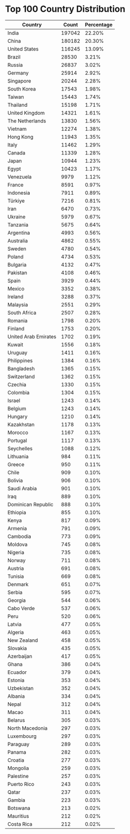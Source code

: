 # Top 100 Country Distribution
| Country | Count | Percentage |
|----|----|----|
| India | 197042 | 22.20% |
| China | 180182 | 20.30% |
| United States | 116245 | 13.09% |
| Brazil | 28530 | 3.21% |
| Russia | 26837 | 3.02% |
| Germany | 25914 | 2.92% |
| Singapore | 20244 | 2.28% |
| South Korea | 17543 | 1.98% |
| Taiwan | 15443 | 1.74% |
| Thailand | 15198 | 1.71% |
| United Kingdom | 14321 | 1.61% |
| The Netherlands | 13830 | 1.56% |
| Vietnam | 12274 | 1.38% |
| Hong Kong | 11943 | 1.35% |
| Italy | 11462 | 1.29% |
| Canada | 11339 | 1.28% |
| Japan | 10944 | 1.23% |
| Egypt | 10423 | 1.17% |
| Venezuela | 9979 | 1.12% |
| France | 8591 | 0.97% |
| Indonesia | 7911 | 0.89% |
| Türkiye | 7216 | 0.81% |
| Iran | 6470 | 0.73% |
| Ukraine | 5979 | 0.67% |
| Tanzania | 5675 | 0.64% |
| Argentina | 4993 | 0.56% |
| Australia | 4862 | 0.55% |
| Sweden | 4780 | 0.54% |
| Poland | 4734 | 0.53% |
| Bulgaria | 4132 | 0.47% |
| Pakistan | 4108 | 0.46% |
| Spain | 3929 | 0.44% |
| Mexico | 3352 | 0.38% |
| Ireland | 3288 | 0.37% |
| Malaysia | 2551 | 0.29% |
| South Africa | 2507 | 0.28% |
| Romania | 1798 | 0.20% |
| Finland | 1753 | 0.20% |
| United Arab Emirates | 1702 | 0.19% |
| Kuwait | 1556 | 0.18% |
| Uruguay | 1411 | 0.16% |
| Philippines | 1384 | 0.16% |
| Bangladesh | 1365 | 0.15% |
| Switzerland | 1362 | 0.15% |
| Czechia | 1330 | 0.15% |
| Colombia | 1304 | 0.15% |
| Israel | 1243 | 0.14% |
| Belgium | 1243 | 0.14% |
| Hungary | 1210 | 0.14% |
| Kazakhstan | 1178 | 0.13% |
| Morocco | 1167 | 0.13% |
| Portugal | 1117 | 0.13% |
| Seychelles | 1088 | 0.12% |
| Lithuania | 984 | 0.11% |
| Greece | 950 | 0.11% |
| Chile | 909 | 0.10% |
| Bolivia | 906 | 0.10% |
| Saudi Arabia | 901 | 0.10% |
| Iraq | 889 | 0.10% |
| Dominican Republic | 888 | 0.10% |
| Ethiopia | 855 | 0.10% |
| Kenya | 817 | 0.09% |
| Armenia | 791 | 0.09% |
| Cambodia | 773 | 0.09% |
| Moldova | 745 | 0.08% |
| Nigeria | 735 | 0.08% |
| Norway | 711 | 0.08% |
| Austria | 691 | 0.08% |
| Tunisia | 669 | 0.08% |
| Denmark | 651 | 0.07% |
| Serbia | 595 | 0.07% |
| Georgia | 544 | 0.06% |
| Cabo Verde | 537 | 0.06% |
| Peru | 520 | 0.06% |
| Latvia | 477 | 0.05% |
| Algeria | 463 | 0.05% |
| New Zealand | 458 | 0.05% |
| Slovakia | 435 | 0.05% |
| Azerbaijan | 417 | 0.05% |
| Ghana | 386 | 0.04% |
| Ecuador | 379 | 0.04% |
| Estonia | 353 | 0.04% |
| Uzbekistan | 352 | 0.04% |
| Albania | 334 | 0.04% |
| Nepal | 312 | 0.04% |
| Macao | 311 | 0.04% |
| Belarus | 305 | 0.03% |
| North Macedonia | 297 | 0.03% |
| Luxembourg | 297 | 0.03% |
| Paraguay | 289 | 0.03% |
| Panama | 282 | 0.03% |
| Croatia | 277 | 0.03% |
| Mongolia | 259 | 0.03% |
| Palestine | 257 | 0.03% |
| Puerto Rico | 243 | 0.03% |
| Qatar | 237 | 0.03% |
| Gambia | 223 | 0.03% |
| Botswana | 213 | 0.02% |
| Mauritius | 212 | 0.02% |
| Costa Rica | 212 | 0.02% |
